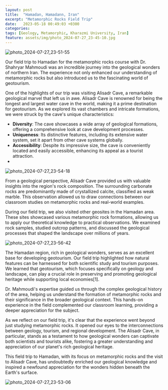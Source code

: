 ```yaml
---
layout: post
title:  "Hamadan, Hamadann, Iran"
excerpt: "Metamorphic Rocks Field Trip"
date:   2023-05-18 00:49:03 +0300
categories: 
tags: [Geology, Metamorphic, Kharazmi University, Iran]
feature: assets/img/photo_2024-07-27_23-45-10.jpg
---
```


![photo_2024-07-27_23-51-55](https://github.com/user-attachments/assets/b4717277-1ab1-435a-857e-512d2af31989)

Our field trip to Hamadan for the metamorphic rocks course with Dr. Shahryar Mahmoudi was an incredible journey into the geological wonders of northern Iran. The experience not only enhanced our understanding of metamorphic rocks but also introduced us to the fascinating world of geotourism.

One of the highlights of our trip was visiting Alisadr Cave, a remarkable geological marvel that left us in awe. Alisadr Cave is renowned for being the longest and largest water cave in the world, making it a prime destination for geotourism. As we explored its vast chambers and intricate formations, we were struck by the cave's unique characteristics:

- **Diversity**: The cave showcases a wide array of geological formations, offering a comprehensive look at cave development processes.
- **Uniqueness**: Its distinctive features, including its extensive water system, set it apart from other cave systems globally.
- **Accessibility**: Despite its impressive size, the cave is conveniently located and easily accessible, enhancing its appeal as a tourist attraction.
- 
![photo_2024-07-27_23-54-18](https://github.com/user-attachments/assets/7087f122-dad8-4556-a72a-ad711ad3d2d8)

From a geological perspective, Alisadr Cave provided us with valuable insights into the region's rock composition. The surrounding carbonate rocks are predominantly made of crystallized calcite, classified as weak marble. This observation allowed us to draw connections between our classroom studies on metamorphic rocks and real-world examples.

During our field trip, we also visited other geosites in the Hamadan area. These sites showcased various metamorphic rock formations, allowing us to apply our theoretical knowledge to practical observations. We examined rock samples, studied outcrop patterns, and discussed the geological processes that shaped the landscape over millions of years.

![photo_2024-07-27_23-56-42](https://github.com/user-attachments/assets/bcc7c2df-99b7-49e1-b070-6a782efc2228)

The Hamadan region, rich in geological wonders, serves as an excellent base for developing geotourism. Our field trip highlighted how natural features can be harnessed for both scientific study and tourism purposes. We learned that geotourism, which focuses specifically on geology and landscape, can play a crucial role in preserving and promoting geological heritage while supporting local economies[1].

Dr. Mahmoudi's expertise guided us through the complex geological history of the area, helping us understand the formation of metamorphic rocks and their significance in the broader geological context. This hands-on experience in the field complemented our classroom learning, providing a deeper appreciation for the subject.

As we reflect on our field trip, it's clear that the experience went beyond just studying metamorphic rocks. It opened our eyes to the interconnections between geology, tourism, and regional development. The Alisadr Cave, in particular, stands as a testament to how geological wonders can captivate both scientists and tourists alike, fostering a greater understanding and appreciation of our planet's rich geological heritage.

This field trip to Hamadan, with its focus on metamorphic rocks and the visit to Alisadr Cave, has undoubtedly enriched our geological knowledge and inspired a newfound appreciation for the wonders hidden beneath the Earth's surface.

 ![photo_2024-07-27_23-53-06](https://github.com/user-attachments/assets/b0f5cfed-97ea-429e-8cee-cba6ffc2a6a8)

